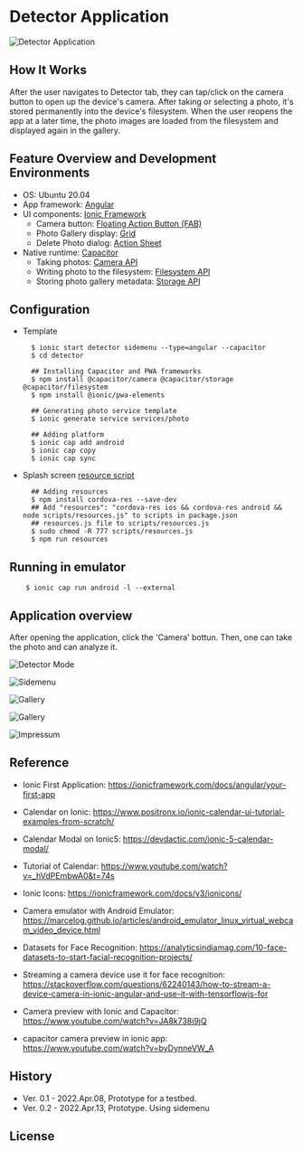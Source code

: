 # Detector Application

![Detector Application](img/gallery.png)

## How It Works

After the user navigates to Detector tab, they can tap/click on the camera button to open up the device's camera. After taking or selecting a photo, it's stored permanently into the device's filesystem. When the user reopens the app at a later time, the photo images are loaded from the filesystem and displayed again in the gallery.


## Feature Overview and Development Environments
* OS: Ubuntu 20.04
* App framework: [Angular](https://angular.io)
* UI components: [Ionic Framework](https://ionicframework.com/docs/components)
  * Camera button: [Floating Action Button (FAB)](https://ionicframework.com/docs/api/fab)
  * Photo Gallery display: [Grid](https://ionicframework.com/docs/api/grid)
  * Delete Photo dialog: [Action Sheet](https://ionicframework.com/docs/api/action-sheet) 
* Native runtime: [Capacitor](https://capacitor.ionicframework.com)
  * Taking photos: [Camera API](https://capacitor.ionicframework.com/docs/apis/camera)
  * Writing photo to the filesystem: [Filesystem API](https://capacitor.ionicframework.com/docs/apis/filesystem)
  * Storing photo gallery metadata: [Storage API](https://capacitor.ionicframework.com/docs/apis/storage)


## Configuration

* Template

    	$ ionic start detector sidemenu --type=angular --capacitor
	    $ cd detector
	
	    ## Installing Capacitor and PWA frameworks
	    $ npm install @capacitor/camera @capacitor/storage @capacitor/filesystem
	    $ npm install @ionic/pwa-elements
	
	    ## Generating photo service template
	    $ ionic generate service services/photo
	
	    ## Adding platform
	    $ ionic cap add android	
	    $ ionic cap copy
	    $ ionic cap sync


* Splash screen [resource script](https://gist.github.com/dalezak/a6b1de39091f4ace220695d72717ac71#file-resources-js)

        ## Adding resources
        $ npm install cordova-res --save-dev
        ## Add "resources": "cordova-res ios && cordova-res android && node scripts/resources.js" to scripts in package.json
        ## resources.js file to scripts/resources.js
        $ sudo chmod -R 777 scripts/resources.js
        $ npm run resources


## Running in emulator

        $ ionic cap run android -l --external

## Application overview
After opening the application, click the 'Camera' bottun. Then, one can take the photo and can analyze it.

![Detector Mode](img/detector.png)

![Sidemenu](img/sidemenu.png)

![Gallery](img/gallery.png)

![Gallery](img/calendar.png)

![Impressum](img/impressum.png)


## Reference

 * Ionic First Application: https://ionicframework.com/docs/angular/your-first-app

 * Calendar on Ionic: https://www.positronx.io/ionic-calendar-ui-tutorial-examples-from-scratch/
 * Calendar Modal on Ionic5: https://devdactic.com/ionic-5-calendar-modal/
 * Tutorial of Calendar: https://www.youtube.com/watch?v=_hVdPEmbwA0&t=74s
 
 * Ionic Icons: https://ionicframework.com/docs/v3/ionicons/

 * Camera emulator with Android Emulator: https://marcelog.github.io/articles/android_emulator_linux_virtual_webcam_video_device.html

 * Datasets for Face Recognition: https://analyticsindiamag.com/10-face-datasets-to-start-facial-recognition-projects/

 * Streaming a camera device use it for face recognition: https://stackoverflow.com/questions/62240143/how-to-stream-a-device-camera-in-ionic-angular-and-use-it-with-tensorflowjs-for

 * Camera preview with Ionic and Capacitor: https://www.youtube.com/watch?v=JA8k738i9jQ

* capacitor camera preview in ionic app: https://www.youtube.com/watch?v=byDynneVW_A


## History

 * Ver. 0.1 - 2022.Apr.08, Prototype for a testbed.
 * Ver. 0.2 - 2022.Apr.13, Prototype. Using sidemenu
 

## License



